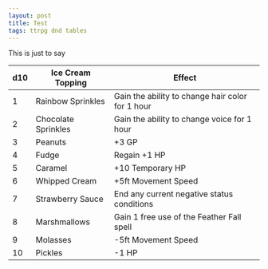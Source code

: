 ```yaml
---
layout: post
title: Test
tags: ttrpg dnd tables
---
```


This is just to say

| d10 | Ice Cream Topping   | Effect                                           |
|-----|---------------------|--------------------------------------------------|
| 1   | Rainbow Sprinkles   | Gain the ability to change hair color for 1 hour |
| 2   | Chocolate Sprinkles | Gain the ability to change voice for 1 hour      |
| 3   | Peanuts             | +3 GP                                            |
| 4   | Fudge               | Regain +1 HP                                     |
| 5   | Caramel             | +10 Temporary HP                                 |
| 6   | Whipped Cream       | +5ft Movement Speed                              |
| 7   | Strawberry Sauce    | End any current negative status conditions       |
| 8   | Marshmallows        | Gain 1 free use of the Feather Fall spell        |
| 9   | Molasses            | -5ft Movement Speed                              |
| 10  | Pickles             | -1 HP                                            |
